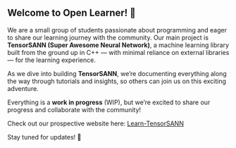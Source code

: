 ## Welcome to Open Learner! 👋

We are a small group of students passionate about programming and eager to share our learning journey with the community. Our main project is **TensorSANN (Super Awesome Neural Network)**, a machine learning library built from the ground up in C++ — with minimal reliance on external libraries — for the learning experience. 

As we dive into building **TensorSANN**, we’re documenting everything along the way through tutorials and insights, so others can join us on this exciting adventure. 

Everything is a **work in progress** (WIP), but we’re excited to share our progress and collaborate with the community!

Check out our prospective website here: [Learn-TensorSANN](https://openlearners.github.io/Learn-TensorSANN/)

Stay tuned for updates! 🚀
